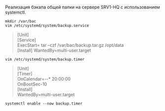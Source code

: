 Реализация бэкапа общей папки на сервере SRV1-HQ с использованием systemctl.
```
mkdir /var/bac
vim /etc/systemd/system/backup.service
```
>[Unit]  
>[Service]  
> ExecStart= tar –czf /var/bac/backup.tar.gz /opt/data  
>[Install]
WantedBy=multi-user.target
```
vim /etc/systemd/system/backup.timer
```
> [Unit]  
> [Timer]  
> OnCalendar=*-*-* 20:00:00  
> OnBootSec-10  
> [Install]  
> WantedBy=multi-user.target
```
systemctl enable --now backup.timer
```
